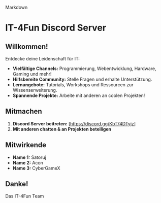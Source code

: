 Markdown
# IT-4Fun Discord Server

## Willkommen! 

Entdecke deine Leidenschaft für IT:

* **Vielfältige Channels:** Programmierung, Webentwicklung, Hardware, Gaming und mehr!
* **Hilfsbereite Community:** Stelle Fragen und erhalte Unterstützung.
* **Lernangebote:** Tutorials, Workshops und Ressourcen zur Wissenserweiterung.
* **Spannende Projekte:** Arbeite mit anderen an coolen Projekten!

## Mitmachen 

1. **Discord Server beitreten:** [https://discord.gg/KbT74DTyjz]
2. **Mit anderen chatten & an Projekten beteiligen**

## Mitwirkende ‍

* **Name 1:** Satoruj
* **Name 2:** Acon
* **Name 3:** CyberGameX

## Danke! 

Das IT-4Fun Team
